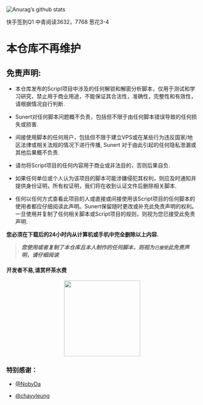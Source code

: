 
![Anurag’s github stats](https://github-readme-stats.vercel.app/api?username=Sunert&show_icons=true&theme=merko)

快手签到Q1
中青阅读3632，7768
葱花3-4



# 本仓库不再维护

## 免责声明: 

* 本仓库发布的Script项目中涉及的任何解锁和解密分析脚本，仅用于测试和学习研究，禁止用于商业用途，不能保证其合法性，准确性，完整性和有效性，请根据情况自行判断.      
 

* Sunert对任何脚本问题概不负责，包括但不限于由任何脚本错误导致的任何损失或损害.

* 间接使用脚本的任何用户，包括但不限于建立VPS或在某些行为违反国家/地区法律或相关法规的情况下进行传播, Sunert 对于由此引起的任何隐私泄漏或其他后果概不负责.

* 请勿将Script项目的任何内容用于商业或非法目的，否则后果自负.

* 如果任何单位或个人认为该项目的脚本可能涉嫌侵犯其权利，则应及时通知并提供身份证明，所有权证明，我们将在收到认证文件后删除相关脚本.

* 任何以任何方式查看此项目的人或直接或间接使用该Script项目的任何脚本的使用者都应仔细阅读此声明。Sunert保留随时更改或补充此免责声明的权利。一旦使用并复制了任何相关脚本或Script项目的规则，则视为您已接受此免责声明.

 **您必须在下载后的24小时内从计算机或手机中完全删除以上内容.**  </br>
> ***您使用或者复制了本仓库且本人制作的任何脚本，则视为`已接受`此免责声明，请仔细阅读*** 

#### 开发者不易,请赏杯茶水费
<div align=center><img width="200" height="200" src="https://gitee.com/Sunert/ProxyConfig/raw/master/QuantumultX/Rules/Images/Complimentcode.jpeg"/></div>


### 特别感谢：
* [@NobyDa](https://github.com/NobyDa)

* [@chavyleung](https://github.com/chavyleung)

